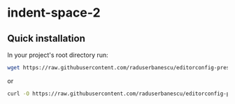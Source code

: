 # indent-space-2

## Quick installation

In your project's root directory run:

```bash
wget https://raw.githubusercontent.com/raduserbanescu/editorconfig-presets/master/indent-space-2/.editorconfig
```

or

```bash
curl -O https://raw.githubusercontent.com/raduserbanescu/editorconfig-presets/master/indent-space-2/.editorconfig
```
